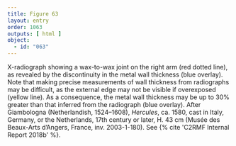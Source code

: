 ```yaml
---
title: Figure 63
layout: entry
order: 1063
outputs: [ html ]
object:
  - id: "063"
---
```


X-radiograph showing a wax-to-wax joint on the right arm (red dotted line), as revealed by the discontinuity in the metal wall thickness (blue overlay). Note that making precise measurements of wall thickness from radiographs may be difficult, as the external edge may not be visible if overexposed (yellow line). As a consequence, the metal wall thickness may be up to 30% greater than that inferred from the radiograph (blue overlay). After Giambologna (Netherlandish, 1524–1608), *Hercules*, ca. 1580, cast in Italy, Germany, or the Netherlands, 17th century or later, H. 43 cm (Musée des Beaux-Arts d’Angers, France, inv. 2003-1-180). See {% cite 'C2RMF Internal Report 2018b' %}.

